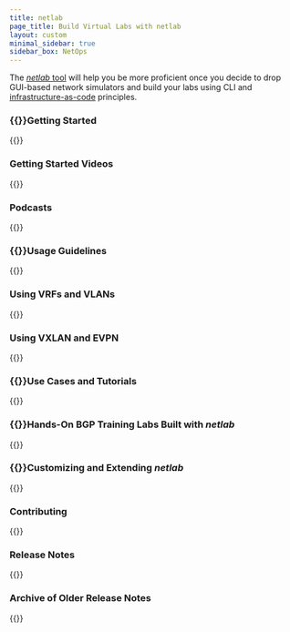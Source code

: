 ```yaml
---
title: netlab
page_title: Build Virtual Labs with netlab
layout: custom
minimal_sidebar: true
sidebar_box: NetOps
---
```

The [_netlab_ tool](https://netsim-tools.readthedocs.io/en/latest/) will help you be more proficient once you decide to drop GUI-based network simulators and build your labs using CLI and [infrastructure-as-code](/series/niac.html) principles.
<!--more-->
### {{<plushy confused>}}Getting Started

{{<series-listing tag="overview" weight="1">}}

### Getting Started Videos

{{<series-listing tag="video" weight="1">}}

### Podcasts

{{<series-listing tag="podcast">}}

### {{<plushy master>}}Usage Guidelines

{{<series-listing tag="guidelines" weight="1">}}

### Using VRFs and VLANs

{{<series-listing tag="vlan_vrf">}}

### Using VXLAN and EVPN

{{<series-listing tag="vxlan_evpn">}}

### {{<plushy happy>}}Use Cases and Tutorials

{{<series-listing tag="use">}}

### {{<plushy magic>}}Hands-On BGP Training Labs Built with *netlab*

{{<series-listing tag="bgplab">}}

### {{<plushy master>}}Customizing and Extending *netlab*

{{<series-listing tag="extend">}}

### Contributing

{{<series-listing tag="contribute">}}

### Release Notes

{{<series-listing tag="release" reverse="true">}}

### Archive of Older Release Notes

{{<series-listing tag="archive" reverse="true">}}
